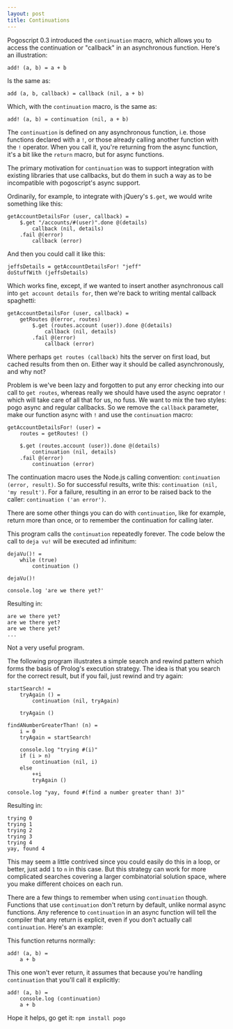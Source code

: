 ```yaml
---
layout: post
title: Continuations
---
```


Pogoscript 0.3 introduced the `continuation` macro, which allows you to access the continuation or "callback" in an asynchronous function. Here's an illustration:

    add! (a, b) = a + b

Is the same as:

    add (a, b, callback) = callback (nil, a + b)

Which, with the `continuation` macro, is the same as:

    add! (a, b) = continuation (nil, a + b)

The `continuation` is defined on any asynchronous function, i.e. those functions declared with a `!`, or those already calling another function with the `!` operator. When you call it, you're returning from the async function, it's a bit like the `return` macro, but for async functions.

The primary motivation for `continuation` was to support integration with existing libraries that use callbacks, but do them in such a way as to be incompatible with pogoscript's async support.

Ordinarily, for example, to integrate with jQuery's `$.get`, we would write something like this:

    getAccountDetailsFor (user, callback) =
        $.get "/accounts/#(user)".done @(details)
            callback (nil, details)
        .fail @(error)
            callback (error)

And then you could call it like this:

    jeffsDetails = getAccountDetailsFor! "jeff"
    doStuffWith (jeffsDetails)

Which works fine, except, if we wanted to insert another asynchronous call into `get account details for`, then we're back to writing mental callback spaghetti:

    getAccountDetailsFor (user, callback) =
        getRoutes @(error, routes)
            $.get (routes.account (user)).done @(details)
                callback (nil, details)
            .fail @(error)
                callback (error)
    
Where perhaps `get routes (callback)` hits the server on first load, but cached results from then on. Either way it should be called asynchronously, and why not?

Problem is we've been lazy and forgotten to put any error checking into our call to `get routes`, whereas really we should have used the async oeprator `!` which will take care of all that for us, no fuss. We want to mix the two styles: pogo async and regular callbacks. So we remove the `callback` parameter, make our function async with `!` and use the `continuation` macro:

    getAccountDetailsFor! (user) =
        routes = getRoutes! ()
        
        $.get (routes.account (user)).done @(details)
            continuation (nil, details)
        .fail @(error)
            continuation (error)

The continuation macro uses the Node.js calling convention: `continuation (error, result)`. So for successful results, write this: `continuation (nil, 'my result')`. For a failure, resulting in an error to be raised back to the caller: `continuation ('an error')`.

There are some other things you can do with `continuation`, like for example, return more than once, or to remember the continuation for calling later.

This program calls the `continuation` repeatedly forever. The code below the call to `deja vu!` will be executed ad infinitum:

    dejaVu()! =
        while (true)
            continuation ()
    
    dejaVu()!
    
    console.log 'are we there yet?'

Resulting in:

    are we there yet?
    are we there yet?
    are we there yet?
    ...

Not a very useful program.

The following program illustrates a simple search and rewind pattern which forms the basis of Prolog's execution strategy. The idea is that you search for the correct result, but if you fail, just rewind and try again:

    startSearch! =
        tryAgain () =
            continuation (nil, tryAgain)

        tryAgain ()

    findANumberGreaterThan! (n) =
        i = 0
        tryAgain = startSearch!
        
        console.log "trying #(i)"
        if (i > n)
            continuation (nil, i)
        else
            ++i
            tryAgain ()

    console.log "yay, found #(find a number greater than! 3)"

Resulting in:

    trying 0
    trying 1
    trying 2
    trying 3
    trying 4
    yay, found 4

This may seem a little contrived since you could easily do this in a loop, or better, just add `1` to `n` in this case. But this strategy can work for more complicated searches covering a larger combinatorial solution space, where you make different choices on each run.

There are a few things to remember when using `continuation` though. Functions that use `continuation` don't return by default, unlike normal async functions. Any reference to `continuation` in an async function will tell the compiler that any return is explicit, even if you don't actually call `continuation`. Here's an example:

This function returns normally:

    add! (a, b) =
        a + b

This one won't ever return, it assumes that because you're handling `continuation` that you'll call it explicitly:

    add! (a, b) =
        console.log (continuation)
        a + b

Hope it helps, go get it: `npm install pogo`
